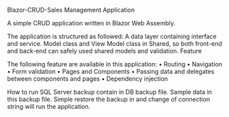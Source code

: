 Blazor-CRUD-Sales Management Application

A simple CRUD application written in Blazor Web Assembly.

The application is structured as followed:
A data layer containing interface and service.
Model class and View Model class in Shared, so both front-end and back-end can safely used shared models and validation.
Feature

The following feature are available in this application:
•	Routing
•	Navigation
•	Form validation
•	Pages and Components
•	Passing data and delegates between components and pages
•	Dependency injection

How to run
SQL Server backup contain in DB backup file. Sample data in this backup file. Simple restore the backup in and change of connection string will run the application.
